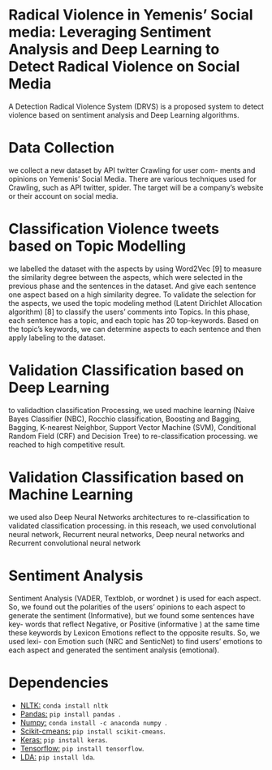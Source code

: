 # Radical Violence in Yemenis’ Social media: Leveraging Sentiment Analysis and Deep Learning to Detect Radical Violence on Social Media
A Detection Radical Violence System (DRVS) is a proposed system to detect violence based on sentiment analysis and Deep Learning algorithms.
# Data Collection 
we collect a new dataset by API twitter Crawling for user com- ments and opinions on Yemenis’ Social Media. There are various techniques used for Crawling, such as API twitter, spider. The target will be a company’s website or their account on social media.
# Classification Violence tweets based on Topic Modelling 
 we labelled the dataset with the aspects by using Word2Vec [9] to measure the similarity degree between the aspects, which were selected in the previous phase and the sentences in the dataset. And give each sentence one aspect based on a high similarity degree. To validate the selection for the aspects, we used the topic modeling method (Latent Dirichlet Allocation algorithm) [8] to classify the users’ comments into Topics. In this phase, each sentence has a topic, and each topic has 20 top-keywords. Based on the topic’s keywords, we can determine aspects to each sentence and then apply labeling to the dataset.
# Validation Classification based on Deep Learning
to validadtion classification Processing, we used  machine learning (Naive Bayes Classifier (NBC),  Rocchio classification, Boosting and Bagging, Bagging, K-nearest Neighbor, Support Vector Machine (SVM), Conditional Random Field (CRF) and Decision Tree) to re-classification processing. we reached to high competitive result.
# Validation Classification based on Machine Learning
we used also Deep Neural Networks architectures to re-classification to validated classification processing. 
in this reseach, we used convolutional neural network, Recurrent neural networks, Deep neural networks and  Recurrent convolutional neural network
# Sentiment Analysis
Sentiment Analysis (VADER, Textblob, or wordnet ) is used for each aspect. So, we found out the polarities of the users’ opinions to each aspect to generate the sentiment (Informative), but we found some sentences have key- words that reflect Negative, or Positive (informative ) at the same time these keywords by Lexicon Emotions reflect to the opposite results. So, we used lexi- con Emotion such (NRC and SenticNet) to find users’ emotions to each aspect and generated the sentiment analysis (emotional).

# Dependencies

* [NLTK:](https://anaconda.org/anaconda/nltk) `conda install nltk` 
* [Pandas:](https://pypi.org/project/pandas/) `pip install pandas `.
* [Numpy:](https://anaconda.org/anaconda/numpy) `conda install -c anaconda numpy `.
* [Scikit-cmeans:](https://pypi.org/project/scikit-cmeans) `pip install scikit-cmeans`.
* [Keras:](https://pypi.org/project/keras/) `pip install keras`.
* [Tensorflow:](https://www.tensorflow.org/install) `pip install tensorflow`.
* [LDA:](https://pypi.org/project/lda/) `pip install lda`.
